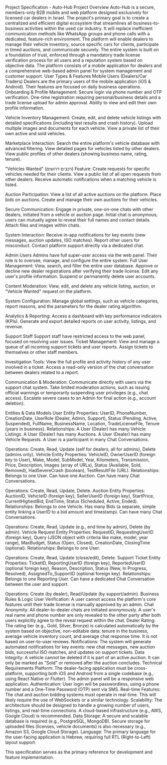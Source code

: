 Project Specification - Auto-Hub
Project Overview
Auto-Hub is a secure, members-only B2B mobile and web platform designed exclusively for licensed car dealers in Israel. The project's primary goal is to create a centralized and efficient digital ecosystem that streamlines all business-to-business activities within the used car industry. It will replace inefficient communication methods like WhatsApp groups and phone calls with a dedicated, feature-rich environment.
The platform will enable dealers to manage their vehicle inventory, source specific cars for clients, participate in timed auctions, and communicate securely. The entire system is built on a foundation of trust, enforced through a mandatory trade license verification process for all users and a reputation system based on objective data. The platform consists of a mobile application for dealers and a comprehensive web-based admin panel for system management and customer support.
User Types & Features
Mobile Users (Dealers/Car Traders)
Dealers are the primary users of the mobile application (iOS & Android). Their features are focused on daily business operations.
Onboarding & Profile Management:
Secure login via phone number and OTP verification.
One-time registration requiring personal/business details and a trade license upload for admin approval.
Ability to view and edit their own profile information.


Vehicle Inventory Management:
Create, edit, and delete vehicle listings with detailed specifications (including test results and crash history).
Upload multiple images and documents for each vehicle.
View a private list of their own active and sold vehicles.


Marketplace Interaction:
Search the entire platform's vehicle database with advanced filtering.
View detailed pages for vehicles listed by other dealers.
View public profiles of other dealers (showing business name, rating, tenure).


"Vehicles Wanted" (רכבים דרושים) Feature:
Create requests for specific vehicles needed for their clients.
View a public list of all open requests from other dealers.
Receive automatic notifications when a matching vehicle is listed.


Auction Participation:
View a list of all active auctions on the platform.
Place bids on auctions.
Create and manage their own auctions for their vehicles.


Secure Communication:
Engage in private, one-on-one chats with other dealers, initiated from a vehicle or auction page.
Initial chat is anonymous; users can mutually agree to reveal their full names and contact details.
Attach files and images within chats.


System Interaction:
Receive in-app notifications for key events (new messages, auction updates, ISO matches).
Report other users for misconduct.
Contact platform support directly via a dedicated chat.


Admin Users
Admins have full super-user access via the web panel. Their role is to oversee, manage, and configure the entire system.
Full User Management:
View, search, and filter the entire user database.
Approve or decline new dealer registrations after verifying their trade license.
Edit any user's profile information.
Suspend or permanently delete user accounts.


Content Moderation:
View, edit, and delete any vehicle listing, auction, or "Vehicle Wanted" request on the platform.


System Configuration:
Manage global settings, such as vehicle categories, report reasons, and the parameters for the dealer rating algorithm.


Analytics & Reporting:
Access a dashboard with key performance indicators (KPIs).
Generate and export detailed reports on user activity, listings, and revenue.


Support Staff
Support staff have restricted access to the web panel, focused on resolving user issues.
Ticket Management:
View and manage a queue of all incoming support tickets and user reports.
Assign tickets to themselves or other staff members.


Investigation Tools:
View the full profile and activity history of any user involved in a ticket.
Access a read-only version of the chat conversation between dealers related to a report.


Communication & Moderation:
Communicate directly with users via the support chat system.
Take limited moderation actions, such as issuing official warnings or temporarily suspending user privileges (e.g., chat access).
Escalate severe cases to an Admin for final action (e.g., account deletion).


Entities & Data Models
User Entity
Properties: UserID, PhoneNumber, CreationDate, UserRole (Dealer, Admin, Support), Status (Pending, Active, Suspended), FullName, BusinessName, Location, TradeLicenseFile, Tenure (years in business).
Relationships:
A User (Dealer) has many Vehicle Listings.
A User (Dealer) has many Auctions.
A User (Dealer) has many Vehicle Requests.
A User is a participant in many Chat Conversations.


Operations: Create, Read, Update (self for dealers, all for admins), Delete (admins only).
Vehicle Entity
Properties: VehicleID, OwnerUserID (foreign key to User), Make, Model, SubModel, Year, Kilometers, Transmission, Price, Description, Images (array of URLs), Status (Available, Sold, Removed), HadSevereCrash (boolean), TestResultFile (URL).
Relationships:
Belongs to one User.
Can have one Auction.
Can have many Chat Conversations.


Operations: Create, Read, Update, Delete.
Auction Entity
Properties: AuctionID, VehicleID (foreign key), SellerUserID (foreign key), StartPrice, CurrentHighestBid, EndTime, Status (Scheduled, Active, Ended).
Relationships:
Belongs to one Vehicle.
Has many Bids (a separate, simple entity linking a UserID to a bid amount and timestamp).
Can have many Chat Conversations.


Operations: Create, Read, Update (e.g., end time by admin), Delete (by admin).
Vehicle Request Entity
Properties: RequestID, RequestingUserID (foreign key), Query (JSON object with criteria like make, model, year range), MaxBudget, Status (Open, Closed), CreationDate, ClosingTime (optional).
Relationships:
Belongs to one User.


Operations: Create, Read, Update (close/edit), Delete.
Support Ticket Entity
Properties: TicketID, ReportingUserID (foreign key), ReportedUserID (optional foreign key), Reason, Description, Status (New, In Progress, Resolved), AssignedTo_SupportID (optional foreign key).
Relationships:
Belongs to one Reporting User.
Can have a dedicated Chat Conversation between the user and support.


Operations: Create (by dealer), Read/Update (by support/admin).
Business Rules & Logic
User Verification: A user cannot access the platform's core features until their trade license is manually approved by an admin.
Chat Anonymity: All dealer-to-dealer chats are initiated anonymously. A user's real name and phone number are only revealed to the other party after both users explicitly agree to the reveal request within the chat.
Dealer Rating: The rating tier (e.g., Gold, Silver, Bronze) is calculated automatically by the system based on objective, non-editable data: tenure in the business, average vehicle inventory count, and average chat response time. It is not based on user-to-user reviews.
Notifications: The system will generate automated notifications for key events: new chat messages, new auction bids, successful ISO matches, and updates on support tickets.
Data Integrity: A vehicle cannot be deleted if it is part of an active auction. It can only be marked as "Sold" or removed after the auction concludes.
Technical Requirements
Platform: The dealer-facing application must be cross-platform, supporting both iOS and Android from a single codebase (e.g., using React Native or Flutter). The admin panel will be a responsive web application.
Authentication: User login will be passwordless, using a phone number and a One-Time Password (OTP) sent via SMS.
Real-time Features: The chat and auction bidding systems must operate in real-time. This will likely require the use of WebSockets or a similar technology.
Scalability: The architecture should be designed to handle a growing number of users, listings, and real-time connections. A cloud-based infrastructure (e.g., AWS, Google Cloud) is recommended.
Data Storage: A secure and scalable database is required (e.g., PostgreSQL, MongoDB). Secure storage for uploaded files (licenses, vehicle documents) is also necessary (e.g., Amazon S3, Google Cloud Storage).
Language: The primary language for the user-facing application is Hebrew, requiring full RTL (Right-to-Left) layout support.

This specification serves as the primary reference for development and feature implementation.

